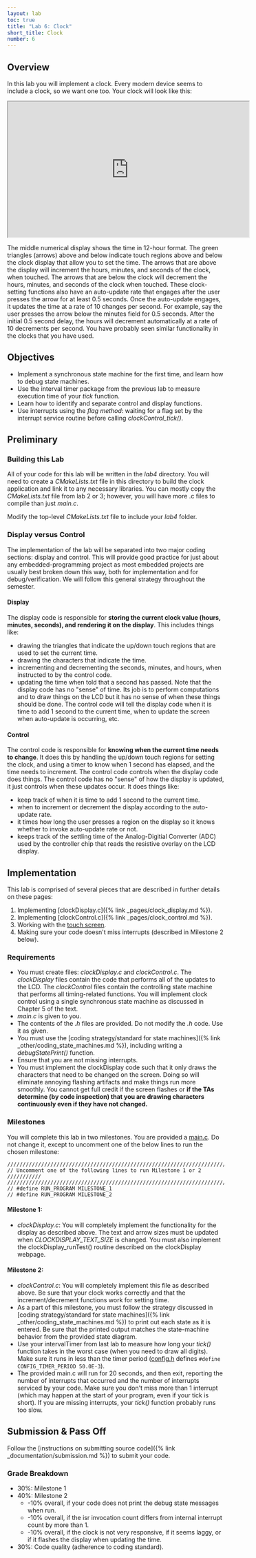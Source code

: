 ```yaml
---
layout: lab
toc: true
title: "Lab 6: Clock"
short_title: Clock
number: 6
---
```


## Overview

In this lab you will implement a clock. Every modern device seems to include a clock, so we want one too. Your clock will look like this:
<iframe width="560" height="315" allow="fullscreen" src="https://www.youtube.com/embed/s8tV_iznYRU"> </iframe>

The middle numerical display shows the time in 12-hour format. The green triangles (arrows) above and below indicate touch regions above and below the clock display that allow you to set the time. The arrows that are above the display will increment the hours, minutes, and seconds of the clock, when touched. The arrows that are below the clock will decrement the hours, minutes, and seconds of the clock when touched. These clock-setting functions also have an auto-update rate that engages after the user presses the arrow for at least 0.5 seconds. Once the auto-update engages, it updates the time at a rate of 10 changes per second. For example, say the user presses the arrow below the minutes field for 0.5 seconds. After the initial 0.5 second delay, the hours will decrement automatically at a rate of 10 decrements per second. You have probably seen similar functionality in the clocks that you have used. 

## Objectives 

  - Implement a synchronous state machine for the first time, and learn how to debug state machines.
  - Use the interval timer package from the previous lab to measure execution time of your *tick* function.
  - Learn how to identify and separate control and display functions.
  - Use interrupts using the *flag method*: waiting for a flag set by the interrupt service routine before calling *clockControl_tick()*.

## Preliminary 

### Building this Lab 
All of your code for this lab will be written in the *lab4* directory.  You will need to create a *CMakeLists.txt* file in this directory to build the clock application and link it to any necessary libraries.  You can mostly copy the *CMakeLists.txt* file from lab 2 or 3; however, you will have more .c files to compile than just *main.c*.

Modify the top-level *CMakeLists.txt* file to include your *lab4* folder.

<!-- The clock application you build in this lab won't be reused in later labs, so you don't need to place any code in *drivers* or create any new libraries. -->

### Display versus Control 

The implementation of the lab will be separated into two major coding sections: display and control. This will provide good practice for just about any embedded-programming project as most embedded projects are usually best broken down this way, both for implementation and for debug/verification. We will follow this general strategy throughout the semester. 

#### Display

The display code is responsible for **storing the current clock value (hours, minutes, seconds), and rendering it on the display**. This includes things like:
  * drawing the triangles that indicate the up/down touch regions that are used to set the current time.
  * drawing the characters that indicate the time.
  * incrementing and decrementing the seconds, minutes, and hours, when instructed to by the control code.
  * updating the time when told that a second has passed.
Note that the display code has no "sense" of time. Its job is to perform computations and to draw things on the LCD but it has no sense of when these things should be done. The control code will tell the display code when it is time to add 1 second to the current time, when to update the screen when auto-update is occurring, etc.

#### Control

The control code is responsible for **knowing when the current time needs to change**.  It does this by handling the up/down touch regions for setting the clock, and using a timer to know when 1 second has elapsed, and the time needs to increment. The control code controls when the display code does things. The control code has no "sense" of how the display is updated, it just controls when these updates occur. It does things like:
  * keep track of when it is time to add 1 second to the current time.
  * when to increment or decrement the display according to the auto-update rate.
  * it times how long the user presses a region on the display so it knows whether to invoke auto-update rate or not.
  * keeps track of the settling time of the Analog-Digitial Converter (ADC) used by the controller chip that reads the resistive overlay on the LCD display.

## Implementation

This lab is comprised of several pieces that are described in further details on these pages:

1. Implementing [clockDisplay.c]({% link _pages/clock_display.md %}).
2. Implementing [clockControl.c]({% link _pages/clock_control.md %}).
3. Working with the [touch screen]().
4. Making sure your code doesn't miss interrupts (described in Milestone 2 below).


### Requirements 
  - You must create files: *clockDisplay.c* and *clockControl.c*. The *clockDisplay* files contain the code that performs all of the updates to the LCD. The *clockControl* files contain the controlling state machine that performs all timing-related functions. You will implement clock control using a single synchronous state machine as discussed in Chapter 5 of the text.
  - *main.c* is given to you.
  - The contents of the *.h* files are provided. Do not modify the *.h* code. Use it as given.
  - You must use the [coding strategy/standard for state machines]({% link _other/coding_state_machines.md %}), including writing a *debugStatePrint()* function.
  - Ensure that you are not missing interrupts.
  - You must implement the clockDisplay code such that it only draws the characters that need to be changed on the screen. Doing so will eliminate annoying flashing artifacts and make things run more smoothly. You cannot get full credit if the screen flashes or **if the TAs determine (by code inspection) that you are drawing characters continuously even if they have not changed.**

### Milestones 

You will complete this lab in two milestones.  You are provided a [main.c](https://github.com/byu-cpe/ecen330_student/blob/main/lab6_clock/main.c).  Do not change it, except to uncomment one of the below lines to run the chosen milestone:

    ////////////////////////////////////////////////////////////////////////////////
    // Uncomment one of the following lines to run Milestone 1 or 2      ///////////
    ////////////////////////////////////////////////////////////////////////////////
    // #define RUN_PROGRAM MILESTONE_1
    // #define RUN_PROGRAM MILESTONE_2


#### Milestone 1:
  * *clockDisplay.c*: You will completely implement the functionality for the display as described above. The text and arrow sizes must be updated when *CLOCKDISPLAY_TEXT_SIZE* is changed.  You must also implement the clockDisplay_runTest() routine described on the clockDisplay webpage.

#### Milestone 2:
  * *clockControl.c*: You will completely implement this file as described above.  Be sure that your clock works correctly and that the increment/decrement functions work for setting time.
  * As a part of this milestone, you must follow the strategy discussed in [coding strategy/standard for state machines]({% link _other/coding_state_machines.md %})  to print out each state as it is entered.  Be sure that the printed output matches the state-machine behavior from the provided state diagram.
  * Use your intervalTimer from last lab to measure how long your *tick()* function takes in the worst case (when you need to draw all digits).  Make sure it runs in less than the timer period ([config.h](https://github.com/byu-cpe/ecen330_student/blob/main/lab6_clock/config.h) defines `#define CONFIG_TIMER_PERIOD 50.0E-3`).
  * The provided main.c will run for 20 seconds, and then exit, reporting the number of interrupts that occurred and the number of interrupts serviced by your code.  Make sure you don't miss more than 1 interrupt (which may happen at the start of your program, even if your tick is short).  If you are missing interrupts, your *tick()* function probably runs too slow.

## Submission & Pass Off
Follow the [instructions on submitting source code]({% link _documentation/submission.md %}) to submit your code.



### Grade Breakdown 
  * 30%: Milestone 1
  * 40%: Milestone 2
    * -10% overall, if your code does not print the debug state messages when run.
    * -10% overall, if the isr invocation count differs from internal interrupt count by more than 1.
    * -10% overall, if the clock is not very responsive, if it seems laggy, or if it flashes the display when updating the time.
  * 30%: Code quality (adherence to coding standard).
 


